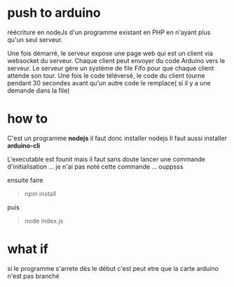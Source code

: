 # push to arduino

réécriture en nodeJs d'un programme existant en PHP en n'ayant plus qu'un seul serveur.

Une fois démarré, le serveur expose une page web qui est un client via websocket du serveur.
Chaque client peut envoyer du code Arduino vers le serveur.
Le serveur gère un système de file Fifo pour que chaque client attende son tour.
Une fois le code téléversé, le code du client tourne pendant 30 secondes avant qu'un autre code le remplace( si il y a une demande dans la file)


# how to

C'est un programme **nodejs** il faut donc installer nodejs
Il faut aussi installer
**arduino-cli**
  
L'executable est founit mais il faut sans doute lancer une commande d'initialisation ... je n'ai pas noté cette commande ... ouppsss



ensuite faire 

>npm install

puis 

>node index.js



# what if 

si le programme s'arrete dès le début c'est peut etre que la carte arduino n'est pas branché
